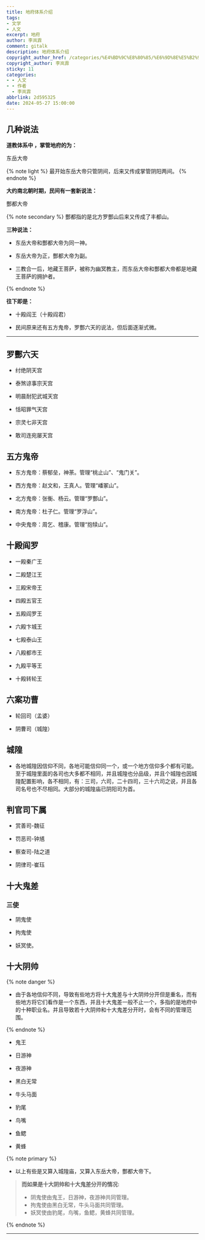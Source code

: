 ```yaml
---
title: 地府体系介绍
tags:
- 文学
- 人文
excerpt: 地府
author: 李岚霏
comment: gitalk
description: 地府体系介绍
copyright_author_href: /categories/%E4%BD%9C%E8%80%85/%E6%9D%8E%E5%B2%9A%E9%9C%8F/
copyright_author: 李岚霏
sticky: 11
categories:
- - 人文
- - 作者
  - 李岚霏
abbrlink: 2d595325
date: 2024-05-27 15:00:00
---
```


## 几种说法

**道教体系中 ，掌管地府的为：**

东岳大帝

{% note light %}
最开始东岳大帝只管阴间，后来又传成掌管阴阳两间。
{% endnote %}

**大约南北朝时期，民间有一套新说法：**

酆都大帝

{% note secondary %}
酆都指的是北方罗酆山后来又传成了丰都山。

**三种说法：**

- 东岳大帝和酆都大帝为同一神。

- 东岳大帝为正，酆都大帝为副。

- 三教合一后，地藏王菩萨，被称为幽冥教主，而东岳大帝和酆都大帝都是地藏王菩萨的拥护者。

{% endnote %}

**往下即是：**

- 十殿阎王（十殿阎君）

- 民间原来还有五方鬼帝，罗酆六天的说法，但后面逐渐式微。

---

## 罗酆六天

- 纣绝阴天宫

- 泰煞谅事宗天宫

- 明晨耐犯武城天宫

- 恬昭罪气天宫

- 宗灵七非天宫

- 敢司连宛屡天宫

## 五方鬼帝

- 东方鬼帝：蔡郁垒，神荼。管理“桃止山”、“鬼门关”。

- 西方鬼帝：赵文和，王真人。管理“嶓冢山”。

- 北方鬼帝：张衡、杨云。管理“罗酆山”。

- 南方鬼帝：杜子仁。管理“罗浮山”。

- 中央鬼帝：周乞、稽康。管理“抱犊山”。

## 十殿阎罗

- 一殿秦广王

- 二殿楚江王

- 三殿宋帝王

- 四殿五官王

- 五殿阎罗王

- 六殿卞城王

- 七殿泰山王

- 八殿都市王

- 九殿平等王

- 十殿转轮王

## 六案功曹

- 轮回司（孟婆）

- 阴曹司（城隍）

## 城隍

- 各地城隍因信仰不同，各地可能信仰同一个，或一个地方信仰多个都有可能。至于城隍里面的各司也大多都不相同，并且城隍也分品级，并且个城隍也因城隍配置影响，各不相同，有：三司，六司，二十四司，三十六司之说，并且各司名号也不尽相同。大部分的城隍庙已阴阳司为首。

## 判官司下属

- 赏善司-魏征

- 罚恶司-钟馗

- 察查司-陆之道

- 阴律司-崔珏

## 十大鬼差

### 三使

- 阴鬼使

- 拘鬼使

- 妖冥使。

## 十大阴帅

{% note danger %}

- 由于各地信仰不同，导致有些地方将十大鬼差与十大阴帅分开但是重名，而有些地方将它们看作是一个东西，并且十大鬼差一般不止一个，多指的是地府中的十种职业名。并且导致若十大阴帅和十大鬼差分开时，会有不同的管理范围。

{% endnote %}

- 鬼王

- 日游神

- 夜游神

- 黑白无常

- 牛头马面

- 豹尾

- 鸟嘴

- 鱼鳃

- 黄蜂

{% note primary %}

- 以上有些是又算入城隍庙，又算入东岳大帝，酆都大帝下。

>**而如果是十大阴帅和十大鬼差分开的情况:**
>- 阴鬼使由鬼王，日游神，夜游神共同管理。
>- 拘鬼使由黑白无常，牛头马面共同管理。
>- 妖冥使由豹尾，鸟嘴，鱼鳃，黄蜂共同管理。

{% endnote %}

---
